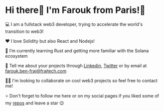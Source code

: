 # Hi there👋 I'm Farouk from Paris!🥖

💻 I am a fullstack web3 developer, trying to accelerate the world's transition to web3!

❤️ I love Solidity but also React and Nodejs!

🌱 I’m currently learning Rust and getting more familiar with the Solana ecosystem

🔗 Tell me about your projects through [Linkedin](https://www.linkedin.com/in/farouk-benfraj/), [Twitter](https://twitter.com/f_benfraj) or by email at farouk.ben-fraj@frajtech.com

💪🏽 I'm looking to collaborate on cool web3 projects so feel free to contact me!

⭐ Don't forget to follow me here or on my social pages if you liked some of my [repos](https://github.com/fbenfraj?tab=repositories) and leave a star 😉
